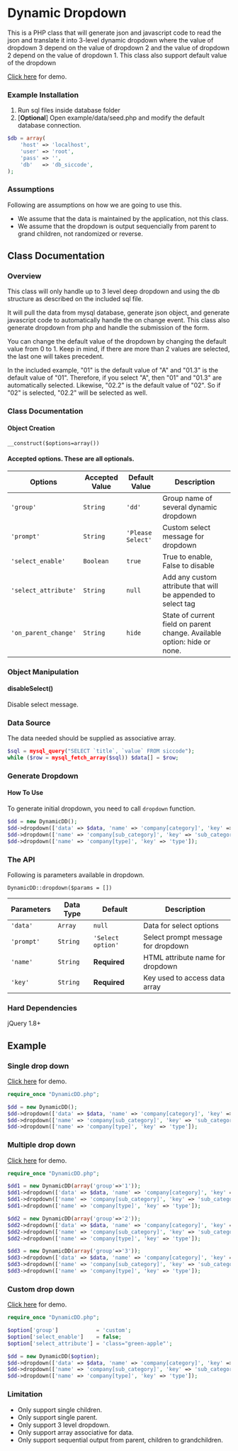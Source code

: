 # Dynamic Dropdown

This is a PHP class that will generate json and javascript code to read the json and translate it into 3-level dynamic dropdown where the value of dropdown 3 depend on the value of dropdown 2 and the value of dropdown 2 depend on the value of dropdown 1. This class also support default value of the dropdown

[Click here](http://edy.li/dynamicdd/) for demo.

### Example Installation

1. Run sql files inside database folder
2. [**Optional**] Open example/data/seed.php and modify the default database connection.

```php
$db = array(
    'host' => 'localhost',
    'user' => 'root',
    'pass' => '',
    'db'   => 'db_siccode',
);
```

### Assumptions

Following are assumptions on how we are going to use this.

* We assume that the data is maintained by the application, not this class.
* We assume that the dropdown is output sequencially from parent to grand children, not randomized or reverse.

## Class Documentation

### Overview

This class will only handle up to 3 level deep dropdown and using the db structure as described on the included sql file.

It will pull the data from mysql database, generate json object, and generate javascript code to automatically handle the on change event.
This class also generate dropdown from php and handle the submission of the form.

You can change the default value of the dropdown by changing the default value from 0 to 1. Keep in mind, if there are more than 2 values are selected, the last one will takes precedent.

In the included example, "01" is the default value of "A" and "01.3" is the default value of "01". Therefore, if you select "A", then "01" and "01.3" are automatically selected. Likewise, "02.2" is the default value of "02". So if "02" is selected, "02.2" will be selected as well.

### Class Documentation

#### Object Creation

    __construct($options=array())

#### Accepted options. These are all optionals.

Options              | Accepted Value     | Default Value     | Description
---------------------|------------------- | ----------------- | -----------
`'group'`            | `String`           | `'dd'`            | Group name of several dynamic dropdown
`'prompt'`           | `String`           | `'Please Select'` | Custom select message for dropdown
`'select_enable'`    | `Boolean`          | `true`            | True to enable, False to disable
`'select_attribute'` | `String`           | `null`            | Add any custom attribute that will be appended to select tag
`'on_parent_change'` | `String`           | `hide`            | State of current field on parent change. Available option: hide or none.

### Object Manipulation

#### disableSelect()
Disable select message.

### Data Source

The data needed should be supplied as associative array.

```php
$sql = mysql_query("SELECT `title`, `value` FROM siccode");
while ($row = mysql_fetch_array($sql)) $data[] = $row;
```

### Generate Dropdown

#### How To Use
To generate initial dropdown, you need to call `dropdown` function.

```php
$dd = new DynamicDD();
$dd->dropdown(['data' => $data, 'name' => 'company[category]', 'key' => 'category']));
$dd->dropdown(['name' => 'company[sub_category]', 'key' => 'sub_category']);
$dd->dropdown(['name' => 'company[type]', 'key' => 'type']);
```

### The API

Following is parameters available in dropdown.

    DynamicDD::dropdown($params = [])

Parameters | Data Type | Default           | Description
-----------|-----------|-------------------|------------
`'data'`   | `Array`   | `null`            | Data for select options
`'prompt'` | `String`  | `'Select option'` | Select prompt message for dropdown
`'name'`   | `String`  | **Required**      | HTML attribute name for dropdown
`'key'`    | `String`  | **Required**      | Key used to access data array

### Hard Dependencies
jQuery 1.8+

Example
-------------------------

### Single drop down
[Click here](http://edy.li/DynamicDD/example/single.php) for demo.

```php
require_once "DynamicDD.php";

$dd = new DynamicDD();
$dd->dropdown(['data' => $data, 'name' => 'company[category]', 'key' => 'category']));
$dd->dropdown(['name' => 'company[sub_category]', 'key' => 'sub_category']);
$dd->dropdown(['name' => 'company[type]', 'key' => 'type']);
```

### Multiple drop down
[Click here](http://edy.li/DynamicDD/example/multiple.php) for demo.

```php
require_once "DynamicDD.php";

$dd1 = new DynamicDD(array('group'=>'1'));
$dd1->dropdown(['data' => $data, 'name' => 'company[category]', 'key' => 'category']));
$dd1->dropdown(['name' => 'company[sub_category]', 'key' => 'sub_category']);
$dd1->dropdown(['name' => 'company[type]', 'key' => 'type']);

$dd2 = new DynamicDD(array('group'=>'2'));
$dd2->dropdown(['data' => $data, 'name' => 'company[category]', 'key' => 'category']));
$dd2->dropdown(['name' => 'company[sub_category]', 'key' => 'sub_category']);
$dd2->dropdown(['name' => 'company[type]', 'key' => 'type']);

$dd3 = new DynamicDD(array('group'=>'3'));
$dd3->dropdown(['data' => $data, 'name' => 'company[category]', 'key' => 'category']));
$dd3->dropdown(['name' => 'company[sub_category]', 'key' => 'sub_category']);
$dd3->dropdown(['name' => 'company[type]', 'key' => 'type']);
```

### Custom drop down
[Click here](http://edy.li/DynamicDD/example/custom.php) for demo.

```php
require_once "DynamicDD.php";

$option['group']            = 'custom';
$option['select_enable']    = false;
$option['select_attribute'] = 'class="green-apple"';

$dd = new DynamicDD($option);
$dd->dropdown(['data' => $data, 'name' => 'company[category]', 'key' => 'category']));
$dd->dropdown(['name' => 'company[sub_category]', 'key' => 'sub_category']);
$dd->dropdown(['name' => 'company[type]', 'key' => 'type']);
```

### Limitation

* Only support single children.
* Only support single parent.
* Only support 3 level dropdown.
* Only support array associative for data.
* Only support sequential output from parent, children to grandchildren.
